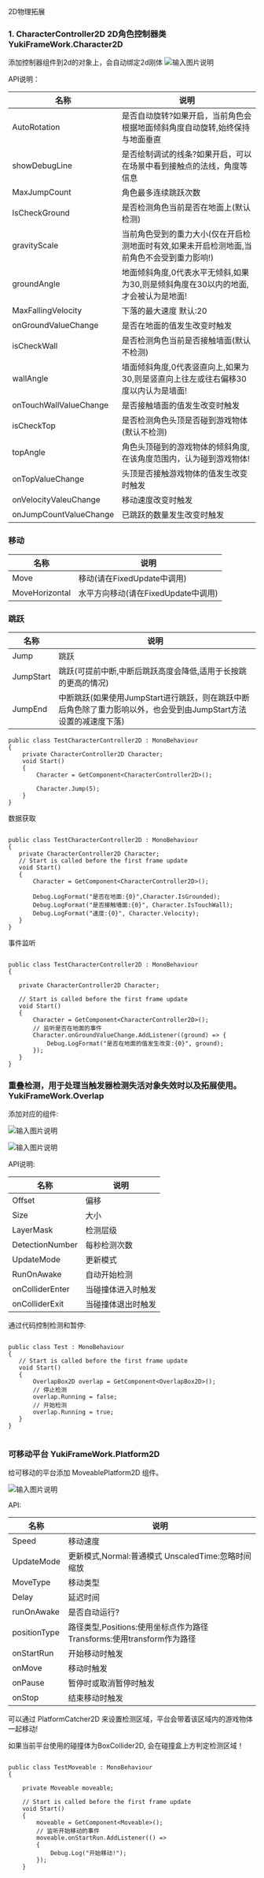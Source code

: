 2D物理拓展

### 1. CharacterController2D 2D角色控制器类 YukiFrameWork.Character2D

添加控制器组件到2d的对象上，会自动绑定2d刚体
![输入图片说明](Texture/character1.png)

API说明：


| 名称      | 说明 |
| ----------- | ----------- |
| AutoRotation |是否自动旋转?如果开启，当前角色会根据地面倾斜角度自动旋转,始终保持与地面垂直     |
| showDebugLine |是否绘制调试的线条?如果开启，可以在场景中看到接触点的法线，角度等信息     |
| MaxJumpCount | 角色最多连续跳跃次数     |
| IsCheckGround | 是否检测角色当前是否在地面上(默认检测)     |
| gravityScale | 当前角色受到的重力大小(仅在开启检测地面时有效,如果未开启检测地面,当前角色不会受到重力影响!)     |
| groundAngle | 地面倾斜角度,0代表水平无倾斜,如果为30,则是倾斜角度在30以内的地面,才会被认为是地面!     |
| MaxFallingVelocity | 下落的最大速度 默认:20     |
| onGroundValueChange | 是否在地面的值发生改变时触发    |
| isCheckWall | 是否检测角色当前是否接触墙面(默认不检测)     |
| wallAngle | 墙面倾斜角度,0代表竖直向上,如果为30,则是竖直向上往左或往右偏移30度以内认为是墙面!     |
| onTouchWallValueChange | 是否接触墙面的值发生改变时触发     |
| isCheckTop |  是否检测角色头顶是否碰到游戏物体(默认不检测)     |
| topAngle | 角色头顶碰到的游戏物体的倾斜角度,在该角度范围内，认为碰到游戏物体!     |
| onTopValueChange | 头顶是否接触游戏物体的值发生改变时触发    |
| onVelocityValeuChange | 移动速度改变时触发     |
| onJumpCountValueChange | 已跳跃的数量发生改变时触发   | 

### 移动 

| 名称      | 说明 |
| ----------- | ----------- |
|  Move | 移动(请在FixedUpdate中调用)     |  
|  MoveHorizontal  | 水平方向移动(请在FixedUpdate中调用)     |   

### 跳跃

| 名称      | 说明 |
| ----------- | ----------- | 
|  Jump  | 跳跃     |  
|  JumpStart | 跳跃(可提前中断,中断后跳跃高度会降低,适用于长按跳的更高的情况)     |  
|  JumpEnd  | 中断跳跃(如果使用JumpStart进行跳跃，则在跳跃中断后角色除了重力影响以外，也会受到由JumpStart方法设置的减速度下落)    |   

```
public class TestCharacterController2D : MonoBehaviour
{
    private CharacterController2D Character; 
    void Start()
    {
        Character = GetComponent<CharacterController2D>();

        Character.Jump(5);
    } 
}
```

数据获取 

 ```

public class TestCharacterController2D : MonoBehaviour
{ 
    private CharacterController2D Character; 
    // Start is called before the first frame update
    void Start()
    {
        Character = GetComponent<CharacterController2D>();

        Debug.LogFormat("是否在地面:{0}",Character.IsGrounded); 
        Debug.LogFormat("是否接触墙面:{0}", Character.IsTouchWall);
        Debug.LogFormat("速度:{0}", Character.Velocity);
    } 
}

 ```

事件监听

 ```

public class TestCharacterController2D : MonoBehaviour
{

    private CharacterController2D Character;

    // Start is called before the first frame update
    void Start()
    {
        Character = GetComponent<CharacterController2D>();
        // 监听是否在地面的事件
        Character.onGroundValueChange.AddListener((ground) => {
            Debug.LogFormat("是否在地面的值发生改变:{0}", ground);
        });
    } 
}

 ```

 ### 重叠检测，用于处理当触发器检测失活对象失效时以及拓展使用。YukiFrameWork.Overlap 

 添加对应的组件:

 ![输入图片说明](Texture/Overlap1.png)

 ![输入图片说明](Texture/Overlap2.png)

 API说明: 

| 名称      | 说明 |
| ----------- | ----------- |
| Offset |偏移    |  
| Size |大小    | 
| LayerMask |检测层级     | 
| DetectionNumber |每秒检测次数     |  
| UpdateMode |更新模式     |  
| RunOnAwake |自动开始检测     |  
| onColliderEnter |当碰撞体进入时触发    |
| onColliderExit |当碰撞体退出时触发    | 

通过代码控制检测和暂停:

 ```

public class Test : MonoBehaviour
{
    // Start is called before the first frame update
    void Start()
    {
        OverlapBox2D overlap = GetComponent<OverlapBox2D>();
        // 停止检测
        overlap.Running = false;
        // 开始检测
        overlap.Running = true;
    } 
}


 ```

 ### 可移动平台 YukiFrameWork.Platform2D

 给可移动的平台添加 MoveablePlatform2D 组件。

 ![输入图片说明](Texture/Moveable.png)

 API:

 | 名称      | 说明 |
| ----------- | ----------- |
| Speed |移动速度     |
| UpdateMode |更新模式,Normal:普通模式 UnscaledTime:忽略时间缩放     |
| MoveType | 移动类型     |
| Delay | 延迟时间   |
| runOnAwake | 是否自动运行?     |
| positionType | 路径类型,Positions:使用坐标点作为路径 Transforms:使用transform作为路径     |
| onStartRun | 开始移动时触发     |
| onMove | 移动时触发     |
| onPause | 暂停时或取消暂停时触发     |
| onStop | 结束移动时触发     | 


可以通过 PlatformCatcher2D 来设置检测区域，平台会带着该区域内的游戏物体一起移动!

如果当前平台使用的碰撞体为BoxCollider2D, 会在碰撞盒上方判定检测区域！

```

public class TestMoveable : MonoBehaviour
{

    private Moveable moveable;

    // Start is called before the first frame update
    void Start()
    {
        moveable = GetComponent<Moveable>();
        // 监听开始移动的事件
        moveable.onStartRun.AddListener(() => 
        {
            Debug.Log("开始移动!");
        });
    } 
```

